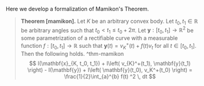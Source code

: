 Here we develop a formalization of Mamikon's Theorem.

> __Theorem [mamikon].__ Let $K$ be an arbitrary convex body. Let $t_0, t_1 \in \mathbb{R}$ be arbitrary angles such that $t_0 < t_1 \leq t_0 + 2\pi$. Let $\mathbf{y} : [t_0, t_1] \to \mathbb{R}^2$ be some parametrization of a rectifiable curve with a measurable function $f : [t_0, t_1] \to \mathbb{R}$ such that $\mathbf{y}(t) = v_K^+(t) + f(t)v_t$ for all $t \in [t_0, t_1]$. Then the following holds. ^thm-mamikon
$$
I(\mathbf{x}_{K, t_0, t_1}) + I\left( v_{K}^+(t_1), \mathbf{y}(t_1) \right) - I(\mathbf{y}) + I\left( \mathbf{y}(t_0), v_K^+(t_0) \right) =  \frac{1}{2}\int_{a}^{b} f(t) ^2 \, dt
$$
